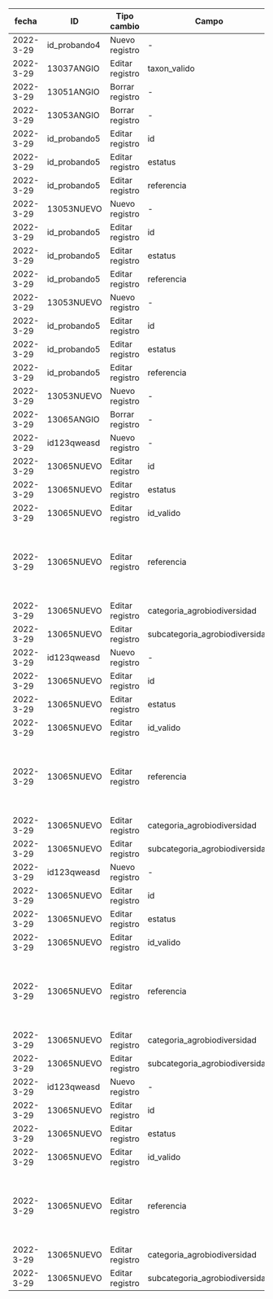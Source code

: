 | fecha | ID | Tipo cambio | Campo | Valor anterior | Valor actual | Usuario | 
| -- | -- | -- | -- | -- | -- | -- |
| 2022-3-29 | id_probando4 | Nuevo registro | - | - | - | admin@zen.dro |
| 2022-3-29 | 13037ANGIO | Editar registro | taxon_valido | Probando123 | Probando123sdad | admin@zen.dro |
| 2022-3-29 | 13051ANGIO | Borrar registro | - | - | - | admin@zen.dro | 
| 2022-3-29 | 13053ANGIO | Borrar registro | - | - | - | admin@zen.dro | 
| 2022-3-29 | id_probando5 | Editar registro | id | id5 | id_probando5 | admin@zen.dro |
| 2022-3-29 | id_probando5 | Editar registro | estatus | nan | estatus | admin@zen.dro |
| 2022-3-29 | id_probando5 | Editar registro | referencia | ref5 | nan | admin@zen.dro |
| 2022-3-29 | 13053NUEVO | Nuevo registro | - | - | - | admin@zen.dro |
| 2022-3-29 | id_probando5 | Editar registro | id | id5 | id_probando5 | admin@zen.dro |
| 2022-3-29 | id_probando5 | Editar registro | estatus | nan | estatus | admin@zen.dro |
| 2022-3-29 | id_probando5 | Editar registro | referencia | ref5 | nan | admin@zen.dro |
| 2022-3-29 | 13053NUEVO | Nuevo registro | - | - | - | admin@zen.dro |
| 2022-3-29 | id_probando5 | Editar registro | id | id5 | id_probando5 | admin@zen.dro |
| 2022-3-29 | id_probando5 | Editar registro | estatus | nan | estatus | admin@zen.dro |
| 2022-3-29 | id_probando5 | Editar registro | referencia | ref5 | nan | admin@zen.dro |
| 2022-3-29 | 13053NUEVO | Nuevo registro | - | - | - | admin@zen.dro |
| 2022-3-29 | 13065ANGIO | Borrar registro | - | - | - | admin@zen.dro | 
| 2022-3-29 | id123qweasd | Nuevo registro | - | - | - | admin@zen.dro |
| 2022-3-29 | 13065NUEVO | Editar registro | id | 13065ANGIO | 13065NUEVO | admin@zen.dro |
| 2022-3-29 | 13065NUEVO | Editar registro | estatus | Aceptado/Válido | asdad | admin@zen.dro |
| 2022-3-29 | 13065NUEVO | Editar registro | id_valido | 13065ANGIO | nan | admin@zen.dro |
| 2022-3-29 | 13065NUEVO | Editar registro | referencia | Goettsch, Bárbara, Tania Urquiza-Haas, Patricia Koleff,, et al. 2021. “Extinction Risk of Mesoamerican Crop Wild Relatives.” PLANTS, PEOPLE, PLANET, September, ppp3.10225. https://doi.org/10.1002/ppp3.10225. | nan | admin@zen.dro |
| 2022-3-29 | 13065NUEVO | Editar registro | categoria_agrobiodiversidad | Agrobiodiversidad | nan | admin@zen.dro |
| 2022-3-29 | 13065NUEVO | Editar registro | subcategoria_agrobiodiversidad | Pariente Silvestre | nan | admin@zen.dro |
| 2022-3-29 | id123qweasd | Nuevo registro | - | - | - | admin@zen.dro |
| 2022-3-29 | 13065NUEVO | Editar registro | id | 13065ANGIO | 13065NUEVO | admin@zen.dro |
| 2022-3-29 | 13065NUEVO | Editar registro | estatus | Aceptado/Válido | asdad | admin@zen.dro |
| 2022-3-29 | 13065NUEVO | Editar registro | id_valido | 13065ANGIO | nan | admin@zen.dro |
| 2022-3-29 | 13065NUEVO | Editar registro | referencia | Goettsch, Bárbara, Tania Urquiza-Haas, Patricia Koleff,, et al. 2021. “Extinction Risk of Mesoamerican Crop Wild Relatives.” PLANTS, PEOPLE, PLANET, September, ppp3.10225. https://doi.org/10.1002/ppp3.10225. | nan | admin@zen.dro |
| 2022-3-29 | 13065NUEVO | Editar registro | categoria_agrobiodiversidad | Agrobiodiversidad | nan | admin@zen.dro |
| 2022-3-29 | 13065NUEVO | Editar registro | subcategoria_agrobiodiversidad | Pariente Silvestre | nan | admin@zen.dro |
| 2022-3-29 | id123qweasd | Nuevo registro | - | - | - | admin@zen.dro |
| 2022-3-29 | 13065NUEVO | Editar registro | id | 13065ANGIO | 13065NUEVO | admin@zen.dro |
| 2022-3-29 | 13065NUEVO | Editar registro | estatus | Aceptado/Válido | asdad | admin@zen.dro |
| 2022-3-29 | 13065NUEVO | Editar registro | id_valido | 13065ANGIO | nan | admin@zen.dro |
| 2022-3-29 | 13065NUEVO | Editar registro | referencia | Goettsch, Bárbara, Tania Urquiza-Haas, Patricia Koleff,, et al. 2021. “Extinction Risk of Mesoamerican Crop Wild Relatives.” PLANTS, PEOPLE, PLANET, September, ppp3.10225. https://doi.org/10.1002/ppp3.10225. | nan | admin@zen.dro |
| 2022-3-29 | 13065NUEVO | Editar registro | categoria_agrobiodiversidad | Agrobiodiversidad | nan | admin@zen.dro |
| 2022-3-29 | 13065NUEVO | Editar registro | subcategoria_agrobiodiversidad | Pariente Silvestre | nan | admin@zen.dro |
| 2022-3-29 | id123qweasd | Nuevo registro | - | - | - | admin@zen.dro |
| 2022-3-29 | 13065NUEVO | Editar registro | id | 13065ANGIO | 13065NUEVO | admin@zen.dro |
| 2022-3-29 | 13065NUEVO | Editar registro | estatus | Aceptado/Válido | asdad | admin@zen.dro |
| 2022-3-29 | 13065NUEVO | Editar registro | id_valido | 13065ANGIO | nan | admin@zen.dro |
| 2022-3-29 | 13065NUEVO | Editar registro | referencia | Goettsch, Bárbara, Tania Urquiza-Haas, Patricia Koleff,, et al. 2021. “Extinction Risk of Mesoamerican Crop Wild Relatives.” PLANTS, PEOPLE, PLANET, September, ppp3.10225. https://doi.org/10.1002/ppp3.10225. | nan | admin@zen.dro |
| 2022-3-29 | 13065NUEVO | Editar registro | categoria_agrobiodiversidad | Agrobiodiversidad | nan | admin@zen.dro |
| 2022-3-29 | 13065NUEVO | Editar registro | subcategoria_agrobiodiversidad | Pariente Silvestre | nan | admin@zen.dro |
